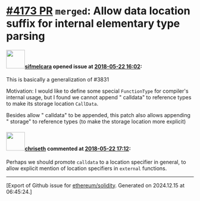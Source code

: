 # [\#4173 PR](https://github.com/ethereum/solidity/pull/4173) `merged`: Allow data location suffix for internal elementary type parsing

#### <img src="https://avatars.githubusercontent.com/u/10496191?v=4" width="50">[sifmelcara](https://github.com/sifmelcara) opened issue at [2018-05-22 16:02](https://github.com/ethereum/solidity/pull/4173):

This is basically a generalization of #3831 

Motivation:
I would like to define some special `FunctionType` for compiler's internal usage, but I found we cannot append " calldata" to reference types to make its storage location `CallData`.

Besides allow " calldata" to be appended, this patch also allows appending " storage" to reference types (to make the storage location more explicit)

#### <img src="https://avatars.githubusercontent.com/u/9073706?v=4" width="50">[chriseth](https://github.com/chriseth) commented at [2018-05-22 17:12](https://github.com/ethereum/solidity/pull/4173#issuecomment-391069679):

Perhaps we should promote `calldata` to a location specifier in general, to allow explicit mention of location specifiers in `external` functions.


-------------------------------------------------------------------------------



[Export of Github issue for [ethereum/solidity](https://github.com/ethereum/solidity). Generated on 2024.12.15 at 06:45:24.]
